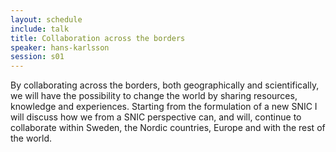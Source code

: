 ```yaml
---
layout: schedule
include: talk
title: Collaboration across the borders
speaker: hans-karlsson
session: s01
---
```


By collaborating across the borders, both geographically and scientifically, we
will have the possibility to change the world by sharing resources, knowledge
and experiences. Starting from the formulation of a new SNIC I will discuss how
we from a SNIC perspective can, and will, continue to collaborate within Sweden,
the Nordic countries, Europe and with the rest of the world.
